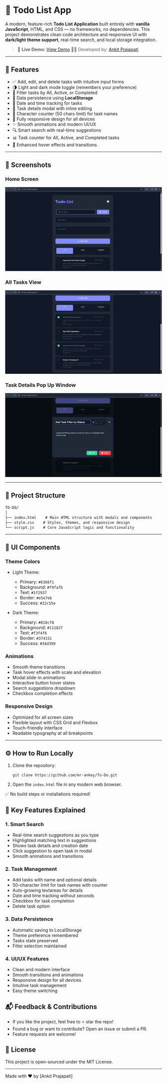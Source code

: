 # 📝 Todo List App

A modern, feature-rich **Todo List Application** built entirely with **vanilla JavaScript**, HTML, and CSS — no frameworks, no dependencies. This project demonstrates clean code architecture and responsive UI with **dark/light theme support**, real-time search, and local storage integration.

> 🔗 **Live Demo:** [View Demo](https://to-do-mrankey.vercel.app/) 
> 👨‍💻 Developed by: [Ankit Prajapati](https://github.com/MR-ANKEY)

---

## 🚀 Features

- ✅ Add, edit, and delete tasks with intuitive input forms
- 🌗 Light and dark mode toggle (remembers your preference)
- 🔄 Filter tasks by All, Active, or Completed
- 💾 Data persistence using **LocalStorage**
- 📆 Date and time tracking for tasks
- 🧾 Task details modal with inline editing
- 🧮 Character counter (50 chars limit) for task names
- 📱 Fully responsive design for all devices
- ✨ Smooth animations and modern UI/UX
- 🔍 Smart search with real-time suggestions
- 📊 Task counter for All, Active, and Completed tasks
- 🎨 Enhanced hover effects and transitions

---

## 📸 Screenshots

### Home Screen
![Home Screen](assests/HomeScreen.png)

### All Tasks View
![All Tasks](assests/AllTasks.png)

### Task Details Pop Up Window
![Task Details](assests/TaskPopUp.png)

---

## 📂 Project Structure

```
TO-DO/
│
├── index.html    # Main HTML structure with modals and components
├── style.css    # Styles, themes, and responsive design
└── script.js    # Core JavaScript logic and functionality
```

---

## 🎨 UI Components

### Theme Colors
- Light Theme:
  - Primary: `#6366f1`
  - Background: `#f9fafb`
  - Text: `#1f2937`
  - Border: `#e5e7eb`
  - Success: `#22c55e`

- Dark Theme:
  - Primary: `#818cf8`
  - Background: `#111827`
  - Text: `#f3f4f6`
  - Border: `#374151`
  - Success: `#34d399`

### Animations
- Smooth theme transitions
- Task hover effects with scale and elevation
- Modal slide-in animations
- Interactive button hover states
- Search suggestions dropdown
- Checkbox completion effects

### Responsive Design
- Optimized for all screen sizes
- Flexible layout with CSS Grid and Flexbox
- Touch-friendly interface
- Readable typography at all breakpoints

---

## ⚙️ How to Run Locally

1. Clone the repository:
   ```bash
   git clone https://github.com/mr-ankey/To-Do.git
   ```
2. Open the `index.html` file in any modern web browser.

✅ No build steps or installations required!

## 🧠 Key Features Explained

### 1. Smart Search
- Real-time search suggestions as you type
- Highlighted matching text in suggestions
- Shows task details and creation date
- Click suggestion to open task in modal
- Smooth animations and transitions

### 2. Task Management
- Add tasks with name and optional details
- 50-character limit for task names with counter
- Auto-growing textareas for details
- Date and time tracking without seconds
- Checkbox for task completion
- Delete task option

### 3. Data Persistence
- Automatic saving to LocalStorage
- Theme preference remembered
- Tasks state preserved
- Filter selection maintained

### 4. UI/UX Features
- Clean and modern interface
- Smooth transitions and animations
- Responsive design for all devices
- Intuitive task management
- Easy theme switching

## 📬 Feedback & Contributions

- If you like the project, feel free to ⭐ star the repo!
- Found a bug or want to contribute? Open an issue or submit a PR.
- Feature requests are welcome!

## 📜 License

This project is open-sourced under the MIT License.

---

Made with ❤️ by [Ankit Prajapati]
